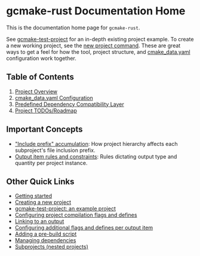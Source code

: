 # gcmake-rust Documentation Home

This is the documentation home page for `gcmake-rust`.

See [gcmake-test-project](https://github.com/scupit/gcmake-test-project) for an in-depth existing
project example. To create a new working project, see the [new project command](overview.md#common-uses).
These are great ways to get a feel for how the tool, project structure, and [cmake_data.yaml](cmake_data.md)
configuration work together.

## Table of Contents

1. [Project Overview](overview.md)
2. [cmake_data.yaml Configuration](cmake_data.md)
3. [Predefined Dependency Compatibility Layer](predefined_dependency_doc.md)
4. [Project TODOs/Roadmap](TODO.md)

## Important Concepts

- ["Include prefix" accumulation](cmake_data.md#prefix-accumulation): How project hierarchy
  affects each subproject's file inclusion prefix.
- [Output item rules and constraints](cmake_data.md#output-rules-and-constraints): Rules dictating
  output type and quantity per project instance.

## Other Quick Links

- [Getting started](/README.md#getting-started)
- [Creating a new project](overview.md#common-uses)
- [gcmake-test-project: an example project](https://github.com/scupit/gcmake-test-project)
- [Configuring project compilation flags and defines](cmake_data.md#build-configuration)
- [Linking to an output](cmake_data.md#output-link)
- [Configuring additional flags and defines per output item](cmake_data.md#output-buildconfig)
- [Adding a pre-build script](cmake_data.md#pre-build-script)
- [Managing dependencies](cmake_data.md#using-dependencies)
- [Subprojects (nested projects)](cmake_data.md#subprojects)
